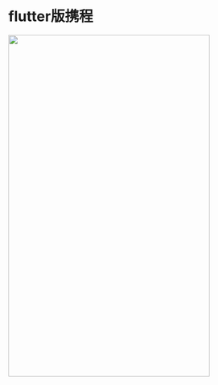 # flutter版携程

<img width="400" height="680" src="https://github.com/xuehao0217/flutter_trip/blob/master/screenshot/20200507104135.gif"/>